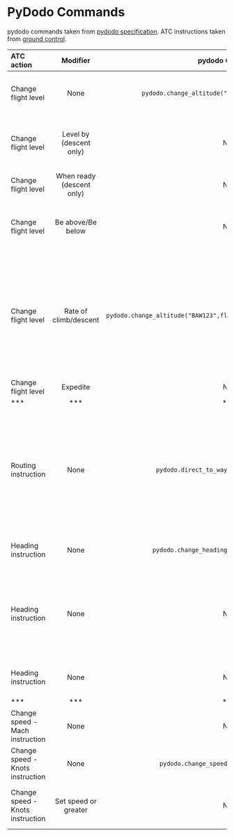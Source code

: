 # PyDodo Commands

pydodo commands taken from [pydodo specification](https://github.com/alan-turing-institute/dodo/blob/master/Specification.md). ATC instructions taken from [ground control](https://github.com/project-bluebird/ground-control/blob/main/other/ATC-instructions.md).

| ATC action | Modifier | pydodo Command | Example | Notes
| :--| :--: | :--: | :-- | :-- |
| Change flight level | None | `pydodo.change_altitude("BAW123",flight_level=100)` | BAW123 descend FL100 | Use `flight_level` argument, not the `altitude` argument |
| Change flight level | Level by (descent only) | N/A | "BAW123 descend FL100 level by OCK" | ATC document suggests to use unmodified commands in first instance |
| Change flight level | When ready (descent only) | N/A |  | |
| Change flight level | Be above/Be below | N/A | "BAW123 descend FL100, be FL120 or below at OCK" | |
| Change flight level | Rate of climb/descent| `pydodo.change_altitude("BAW123",flight_level=100,vertical_speed=1500)`  | "BAW123 descend FL100, rate of descent 1500 feet per minute or greater" |Optional `vertical_speed` argument is documented but has not been demonstrated to work. Cannot confirm units are in feet/minute - cannot specify "or greater"|
| Change flight level | Expedite | N/A |  | |
| *** | *** | *** | *** | *** |
| Routing instruction | None | `pydodo.direct_to_waypoint('BAW123','DVR')` | "BAW123 route direct to DVR" | Waypoint must be specified in the aircraft's `list_route`. Unsure if this is currently functional as `list_route` does not update to reflect specified waypoint as next waypoint |
| Heading instruction | None | `pydodo.change_heading('BAW123',heading=125)` | "BAW123 fly heading 125°"| Point the aircraft in a specified direction. |
| Heading instruction | None | N/A | "BAW123 turn left/right 10°"| Heading instruction given as relative heading to aircraft once it's on a straight portion of the route |
| Heading instruction | None | N/A | "BAW123 continue present heading" |  |
| *** | *** | *** | *** | *** |
| Change speed - Mach instruction | None | N/A |  | Used for flight levels typically > 250 |
| Change speed - Knots instruction | None | `pydodo.change_speed('BAW123',speed=220)` | "BAW123, fly speed 220 knots" | Used for flight levels typically < 250 |
| Change speed - Knots instruction | Set speed or greater | N/A | "BAW123, fly speed 250 knots or greater" |  |
